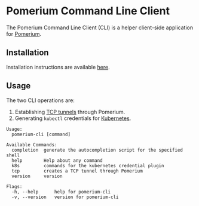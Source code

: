# Pomerium Command Line Client

The Pomerium Command Line Client (CLI) is a helper client-side application for [Pomerium](https://pomerium.com).

## Installation

Installation instructions are available [here](https://www.pomerium.com/docs/releases.html#pomerium-cli).

## Usage

The two CLI operations are:

1. Establishing [TCP tunnels](https://www.pomerium.com/docs/tcp/client.html) through Pomerium.
2. Generating `kubectl` credentials for [Kubernetes](https://www.pomerium.com/docs/k8s/).

```text
Usage:
  pomerium-cli [command]

Available Commands:
  completion  generate the autocompletion script for the specified shell
  help        Help about any command
  k8s         commands for the kubernetes credential plugin
  tcp         creates a TCP tunnel through Pomerium
  version     version

Flags:
  -h, --help      help for pomerium-cli
  -v, --version   version for pomerium-cli
```

